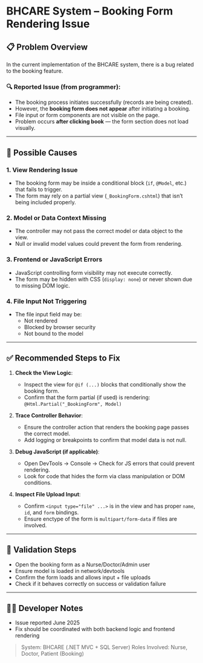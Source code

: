 
# BHCARE System – Booking Form Rendering Issue

## 📋 Problem Overview

In the current implementation of the BHCARE system, there is a bug related to the booking feature.

### 🔍 Reported Issue (from programmer):
- The booking process initiates successfully (records are being created).
- However, the **booking form does not appear** after initiating a booking.
- File input or form components are not visible on the page.
- Problem occurs **after clicking book** — the form section does not load visually.

---

## 🔧 Possible Causes

### 1. **View Rendering Issue**
- The booking form may be inside a conditional block (`if`, `@Model`, etc.) that fails to trigger.
- The form may rely on a partial view (`_BookingForm.cshtml`) that isn’t being included properly.

### 2. **Model or Data Context Missing**
- The controller may not pass the correct model or data object to the view.
- Null or invalid model values could prevent the form from rendering.

### 3. **Frontend or JavaScript Errors**
- JavaScript controlling form visibility may not execute correctly.
- The form may be hidden with CSS (`display: none`) or never shown due to missing DOM logic.

### 4. **File Input Not Triggering**
- The file input field may be:
  - Not rendered
  - Blocked by browser security
  - Not bound to the model

---

## ✅ Recommended Steps to Fix

1. **Check the View Logic**:
   - Inspect the view for `@if (...)` blocks that conditionally show the booking form.
   - Confirm that the form partial (if used) is rendering: `@Html.Partial("_BookingForm", Model)`

2. **Trace Controller Behavior**:
   - Ensure the controller action that renders the booking page passes the correct model.
   - Add logging or breakpoints to confirm that model data is not null.

3. **Debug JavaScript (if applicable)**:
   - Open DevTools → Console → Check for JS errors that could prevent rendering.
   - Look for code that hides the form via class manipulation or DOM conditions.

4. **Inspect File Upload Input**:
   - Confirm `<input type="file" ...>` is in the view and has proper `name`, `id`, and `form` bindings.
   - Ensure enctype of the form is `multipart/form-data` if files are involved.

---

## 🧪 Validation Steps

- Open the booking form as a Nurse/Doctor/Admin user
- Ensure model is loaded in network/devtools
- Confirm the form loads and allows input + file uploads
- Check if it behaves correctly on success or validation failure

---

## 👨‍💻 Developer Notes

- Issue reported June 2025
- Fix should be coordinated with both backend logic and frontend rendering

> System: BHCARE (.NET MVC + SQL Server)
> Roles Involved: Nurse, Doctor, Patient (Booking)
